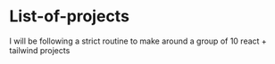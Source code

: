 # List-of-projects
I will be following a strict routine to make around a group of 10 react + tailwind  projects 
